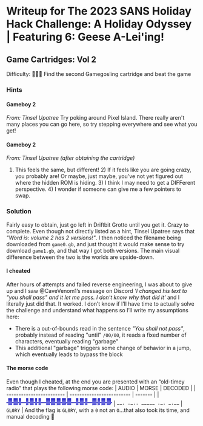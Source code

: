 # Writeup for The 2023 SANS Holiday Hack Challenge: A Holiday Odyssey \| Featuring 6: Geese A-Lei'ing!
## Game Cartridges: Vol 2
Difficulty: :christmas_tree::christmas_tree::christmas_tree:
Find the second Gamegosling cartridge and beat the game

### Hints
#### Gameboy 2
*From: Tinsel Upatree*
Try poking around Pixel Island. There really aren't many places you can go here, so try stepping everywhere and see what you get!
#### Gameboy 2
*From: Tinsel Upatree (after obtaining the cartridge)*
1) This feels the same, but different! 2) If it feels like you are going crazy, you probably are! Or maybe, just maybe, you've not yet figured out where the hidden ROM is hiding. 3) I think I may need to get a DIFFerent perspective. 4) I wonder if someone can give me a few pointers to swap.

### Solution
Fairly easy to obtain, just go left in Driftbit Grotto until you get it. Crazy to complete. Even though not directly listed as a hint, Tinsel Upatree says that *"Word is: volume 2 has 2 versions!"*. I then noticed the filename being downloaded from `game0.gb`, and just thought it would make sense to try download `game1.gb`, and that way I got both versions. The main visual difference between the two is the worlds are upside-down.

#### I cheated
After hours of attempts and failed reverse engineering, I was about to give up and I saw @CaveVenom1’s
message on Discord *'I changed his text to "you shall pass" and it let me pass. I don't know why that did it'* and I literally just did that. It worked. I don’t know if I’ll have time to actually solve the challenge and understand what happens so I’ll write my assumptions here:
* There is a out-of-bounds read in the sentence *"You shall not pass"*, probably instead of reading "until" `/00/00`, it reads a fixed number of characters, eventually reading "garbage"
* This additional "garbage" triggers some change of behavior in a jump, which eventually leads to bypass the block

#### The morse code
Even though I cheated, at the end you are presented with an “old-timey radio” that plays the following morse code:
| AUDIO                    | MORSE                     | DECODED |
| ------------------------ | ------------------------- | ------- |
| ![audio](imgs/audio.png) | `−−· ·−·· −−−−− ·−· −·−−` | `GL0RY` |
And the flag is `GL0RY`, with a `0` not an `O`...that also took its time, and manual decoding 🙂